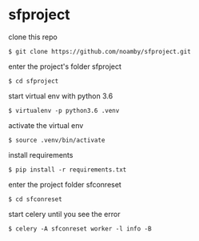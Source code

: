 # sfproject

clone this repo

    $ git clone https://github.com/noamby/sfproject.git
    
enter the project's folder sfproject

    $ cd sfproject
    
start virtual env with python 3.6

    $ virtualenv -p python3.6 .venv
    
activate the virtual env

    $ source .venv/bin/activate

install requirements

    $ pip install -r requirements.txt
    
enter the project folder sfconreset

    $ cd sfconreset
    
start celery until you see the error

    $ celery -A sfconreset worker -l info -B